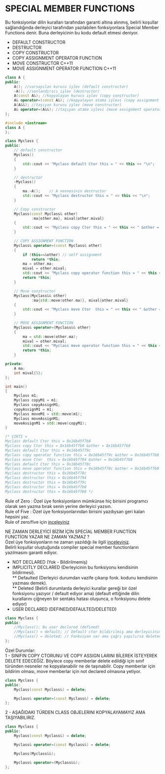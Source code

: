 # SPECIAL MEMBER FUNCTIONS
Bu fonksiyonlar dilin kuralları tarafından garanti altına alınmış, belirli koşullar sağlandığında derleyici tarafından yazılabilen fonksiyonlara
Special Member Functions denir. Buna derleyicinin bu kodu default etmesi deniyor.   
* DEFAULT CONSTRUCTOR   
* DESTRUCTOR   
* COPY CONSTRUCTOR 
* COPY ASSIGNMENT OPERATOR FUNCTION  
* MOVE CONSTRUCTOR C++11
* MOVE ASSIGNMENT OPERATOR FUNCTION C++11 
```cpp
class A {
public:
    A(); //varsayılan kurucu işlev (default constructor)
    ~A(); //sonlandırıcı işlev (destructor)
    A(const A&); //kopyalayan kurucu işlev (copy constructor)
    A& operator=(const A&); //kopyalayan atama işlevi (copy assignment operator function)
    A(A&&); //taşıyan kurucu işlev (move constructor)
    A& operator=(A&&); //taşıyan atama işlevi (move assignment operator function)
};
```
```cpp
#include <iostream>
class A {
};

class Myclass {
public:
    // default constructor
    Myclass()
    {
        std::cout << "Myclass default Ctor this = " << this << "\n";
    }

    // destructor
    ~Myclass()
    {
        ma.~A();	// A nesnesinin destructor
        std::cout << "Myclass destructor this = " << this << "\n";
    }

    // Copy constructor
    Myclass(const Myclass& other)
            :ma{other.ma}, mival{other.mival}
    {
        std::cout << "Myclass copy Ctor this = " << this << " &other = " << &other << "\n";
    }

    // COPY ASSIGNMENT FUNCTION
    Myclass& operator=(const Myclass& other)
    {
        if (this==&other) // self assignment
            return *this;
        ma = other.ma;
        mival = other.mival;
        std::cout << "Myclass copy operator function this = " << this << " &other = " << &other << "\n";
        return *this;
    }

    // Move constructor
    Myclass(Myclass&& other)
            :ma{std::move(other.ma)}, mival{other.mival}
    {
        std::cout << "Myclass move Ctor  this = " << this << " &other = " << &other << "\n";
    }

    // MOVE ASSIGNMENT FUNCTION
    Myclass& operator=(Myclass&& other)
    {
        ma = std::move(other.ma);
        mival = other.mival;
        std::cout << "Myclass move operator function this = " << this << " &other = " << &other << "\n";
        return *this;
    }

private:
    A ma;
    int mival{5};
};

int main()
{
    Myclass m1;
    Myclass copyM1 = m1;
    Myclass copyAssignM1;
    copyAssignM1 = m1;
    Myclass moveM1 = std::move(m1);
    Myclass moveAssignM1;
    moveAssignM1 = std::move(copyM1);
}

/* ÇIKTI =
Myclass default Ctor this = 0x16b45f7b8
Myclass copy Ctor this = 0x16b45f7b0 &other = 0x16b45f7b8
Myclass default Ctor this = 0x16b45f79c
Myclass copy operator function this = 0x16b45f79c &other = 0x16b45f7b8
Myclass move Ctor  this = 0x16b45f794 &other = 0x16b45f7b8
Myclass default Ctor this = 0x16b45f78c
Myclass move operator function this = 0x16b45f78c &other = 0x16b45f7b0
Myclass destructor this = 0x16b45f78c
Myclass destructor this = 0x16b45f794
Myclass destructor this = 0x16b45f79c
Myclass destructor this = 0x16b45f7b0
Myclass destructor this = 0x16b45f7b8 */
```

Rule of Zero : Özel üye fonksiyonların mümkünse hiç birisini programcı olarak sen yazma bırak senin yerine derleyici yazsın.  
Rule of Five : Özel üye fonksiyonlarından birisini yazdıysan geri kalan hepsini yaz.  
Rule of zero/five için [inceleyiniz](https://www.modernescpp.com/index.php/rule-of-zero-or-six) 

NE ZAMAN DERLEYİCİ BİZİM İÇİN SPECİAL MEMBER FUNCTİON FUNCTİON YAZAR NE ZAMAN YAZMAZ ?  
Özel üye fonksiyonların ne zaman yazıldığı ile ilgili [inceleyiniz](http://plepa.com/2017/03/15/siniflarin-ozel-islevlerinin-derleyici-tarafindan-yazilmasi/).  
Belirli koşullar oluştuğunda compiler special member functionların yazılmasını garanti ediyor.  
* NOT DECLARED (Yok - Bildirilmemiş)  
* IMPLICITLY DECLARED (Derleyicinin bu fonksiyonu kendisinin bildirmesi).  
** Defaulted (Derleyici durumdan vazife çıkarıp fonk. kodunu kendisinin yazması demek).   
** Deleted (Belirli durumlarda derleyici kurallar gereği bir özel fonksiyonu yazıyor / default ediyor ama)
		  (default ettiğinde dilin kurallarını çiğneyen bir sentaks hatası oluşunca, o fonksiyonu delete ediyor)   
* USER DECLARED (DEFINED/DEFAULTED/DELETED)
```cpp
class Myclass {
public:
    //Myclass(); Bu user declared (defined)
    //Myclass() = default; // Default ctor bildirilmiş ama derleyicinin default etmesi istenmiş. Yani kodunu derleyici yazacak.
    //Myclass() = deleted; // Fonksiyon var ama çağrı yapılırsa deleted edildiği için SENTAKS HATASI.
};
```

Özel Durumlar:  
1 - SINIFIN COPY CTORUNU VE COPY ASSIGN LARINI BİLEREK İSTEYEREK DELETE EDECEĞİZ. Böylece copy memberlar delete edildiği için sınıf türünden nesneler ne kopyalanabilir ne de taşınabilir. Copy memberlar için bildirim olması, move memberlar için not declared olmasına yetiyor.
```cpp
class Myclass {
public:
    Myclass(const Myclass&) = delete;

    Myclass& operator=(const Myclass&) = delete;
};
```
2 - AŞAĞIDAKI TÜRDEN CLASS OBJELERINI KOPYALAYAMAYIZ AMA TAŞIYABILIRIZ.
```cpp
class Myclass {
public:
    Myclass(const Myclass&) = delete;

    Myclass& operator=(const Myclass&) = delete;

    Myclass(Myclass&&);

    Myclass& operator=(Myclass&&);
};
```
